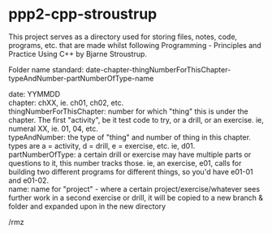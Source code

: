 # ppp2-cpp-stroustrup

This project serves as a directory used for storing files, notes, code, programs, etc. that are made whilst following Programming - Principles and Practice Using C++ by Bjarne Stroustrup.

Folder name standard:
date-chapter-thingNumberForThisChapter-typeAndNumber-partNumberOfType-name

date: YYMMDD <br>
chapter: chXX, ie. ch01, ch02, etc. <br>
thingNumberForThisChapter: number for which "thing" this is under the chapter. The first "activity", be it test code to try, or a drill, or an exercise. ie, numeral XX, ie. 01, 04, etc. <br>
typeAndNumber: the type of "thing" and number of thing in this chapter. types are a = activity, d = drill, e = exercise, etc. ie, d01. <br>
partNumberOfType: a certain drill or exercise may have multiple parts or questions to it, this number tracks those. ie, an exercise, e01, calls for building two different programs for different things, so you'd have e01-01 and e01-02. <br>
name: name for "project" - where a certain project/exercise/whatever sees further work in a second exercise or drill, it will be copied to a new branch & folder and expanded upon in the new directory  <br>


/rmz
